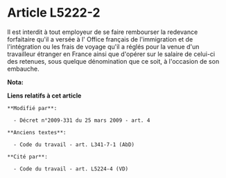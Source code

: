 # Article L5222-2

Il est interdit à tout employeur de se faire rembourser la redevance forfaitaire qu'il a versée à l'          Office français
de l'immigration et de l'intégration ou les frais de voyage qu'il a réglés pour la venue d'un travailleur étranger en France
ainsi que d'opérer sur le salaire de celui-ci des retenues, sous quelque dénomination que ce soit, à l'occasion de son
embauche.

**Nota:**



**Liens relatifs à cet article**

	**Modifié par**:

	  - Décret n°2009-331 du 25 mars 2009 - art. 4

	**Anciens textes**:

	  - Code du travail - art. L341-7-1 (AbD)

	**Cité par**:

	  - Code du travail - art. L5224-4 (VD)
